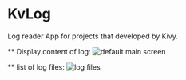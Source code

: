 # KvLog
Log reader App for projects that developed by Kivy.

** Display content of log:
![default main screen](https://cloud.githubusercontent.com/assets/11889316/18238261/c7df0472-736d-11e6-8427-725cc4dcbd4e.jpg)

** list of log files:
![log files](https://cloud.githubusercontent.com/assets/11889316/18238264/cb878db0-736d-11e6-98c2-86d700c831ee.jpg)
